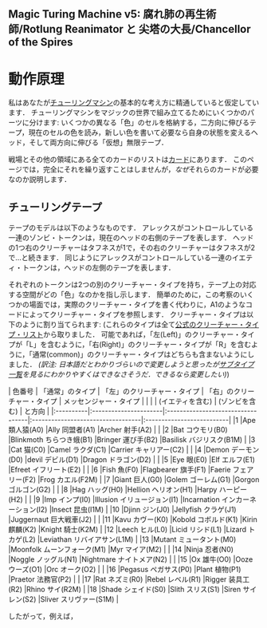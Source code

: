Magic Turing Machine v5: 腐れ肺の再生術師/Rotlung Reanimator と 尖塔の大長/Chancellor of the Spires
---------------------------------------------------------------------------------------------------

動作原理
========
私はあなたが[チューリングマシン](https://ja.wikipedia.org/wiki/%E3%83%81%E3%83%A5%E3%83%BC%E3%83%AA%E3%83%B3%E3%82%B0%E3%83%9E%E3%82%B7%E3%83%B3)の基本的な考え方に精通していると仮定しています．
チューリングマシンをマジックの世界で組み立てるためにいくつかのパーツに分けます:
いくつかの異なる「色」のセルを格納する，二方向に伸びるテープ，現在のセルの色を読み，新しい色を書いて必要なら自身の状態を変えるヘッド，そして両方向に伸びる「仮想」無限テープ．

戦場とその他の領域にある全てのカードのリストは[カード](mtg_Cards.html)にあります．
このページでは，完全にそれを繰り返すことはしませんが，*なぜ*それらのカードが必要なのか説明します．

## チューリングテープ
テープのモデルは以下のようなものです．
アレックスがコントロールしている一連のゾンビ・トークンは，現在のヘッドの右側のテープを表します．
ヘッドの1つ右のクリーチャーはタフネスが1で，その右のクリーチャーはタフネスが2で…と続きます．
同じようにアレックスがコントロールしている一連のイエティ・トークンは，ヘッドの左側のテープを表します．

それぞれのトークンは2つの別のクリーチャー・タイプを持ち，テープ上の対応する空間がどの「色」なのかを指し示します．
簡単のために，この考察のいくつかの場面では，実際のクリーチャー・タイプを書く代わりに，A1のようなコードによってクリーチャー・タイプを参照します．
クリーチャー・タイプは以下のように割り当てられます:
(これらのタイプは全て[公式のクリーチャー・タイプ・リスト](http://www.wizards.com/magic/magazine/article.aspx?x=mtg/daily/arcana/1038)から取りました．
 可能であれば，「左(Left)」のクリーチャー・タイプが「L」を含むように，「右(Right)」のクリーチャー・タイプが「R」を含むように，「通常(common)」のクリーチャー・タイプはどちらも含まないようにしました．
 _(訳注: 日本語だとわかりづらいので変更しようと思ったが[サブタイプ一覧](http://mjmj.info/data/Subtypes.txt)を見るにわかりやすくはできなさそうだ．できるなら変更したい)_)

|	色番号	|	「通常」のタイプ	|	「左」のクリーチャー・タイプ	|	「右」のクリーチャー・タイプ	|	メッセンジャー・タイプ	|
|			|						|	(イエティを含む)				|	(ゾンビを含む)					|	と方向					|
|:----------|:----------------------|:----------------------------------|:----------------------------------|:--------------------------|
|1			|Ape	類人猿(A0)		|Ally	同盟者(A1)					|Archer	射手(A2)					|							|
|2			|Bat	コウモリ(B0)	|Blinkmoth	ちらつき蛾(B1)			|Bringer	運び手(B2)				|Basilisk	バジリスク(B1M)	|
|3			|Cat	猫(C0)			|Camel	ラクダ(C1)					|Carrier	キャリアー(C2)			|							|
|4			|Demon	デーモン(D0)	|devil	デビル(D1)					|Dragon	ドラゴン(D2)				|							|
|5			|Eye	眼(E0)			|Elf	エルフ(E1)					|Efreet	イフリート(E2)				|							|
|6			|Fish	魚(F0)			|Flagbearer	旗手(F1)				|Faerie	フェアリー(F2)				|Frog	カエル(F2M)			|
|7			|Giant	巨人(G0)		|Golem	ゴーレム(G1)				|Gorgon	ゴルゴン(G2)				|							|
|8			|Hag	ハッグ(H0)		|Hellion	ヘリオン(H1)			|Harpy	ハーピー(H2)				|							|
|9			|Imp	インプ(I0)		|Illusion	イリュージョン(I1)		|Incarnation	インカーネーション(I2)	|Insect	昆虫(I1M)			|
|10			|Djinn	ジン(J0)		|Jellyfish	クラゲ(J1)				|Juggernaut	巨大戦車(J2)			|							|
|11			|Kavu	カヴー(K0)		|Kobold	コボルド(K1)				|Kirin	麒麟(K2)					|Knight	騎士(K2M)			|
|12			|Leech	ヒル(L0)		|Licid	リシド(L1)					|Lizard	トカゲ(L2)					|Leviathan	リバイアサン(L1M)	|
|13			|Mutant	ミュータント(M0)	|Moonfolk	ムーンフォーク(M1)		|Myr	マイア(M2)					|							|
|14			|Ninja	忍者(N0)		|Noggle	ノッグル(N1)				|Nightmare	ナイトメア(N2)			|							|
|15			|Ox	雄牛(O0)			|Ooze	ウーズ(O1)					|Orc	オーク(O2)					|							|
|16			|Pegasus	ペガサス(P0)	|Plant	植物(P1)					|Praetor	法務官(P2)				|							|
|17			|Rat	ネズミ(R0)		|Rebel	レベル(R1)					|Rigger	装具工(R2)					|Rhino	サイ(R2M)			|
|18			|Shade	シェイド(S0)	|Slith	スリス(S1)					|Siren	サイレン(S2)				|Sliver	スリヴァー(S1M)		|

したがって，例えば，
